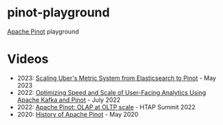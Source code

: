# pinot-playground

[Apache Pinot](https://pinot.apache.org) playground

# Videos
- 2023: [Scaling Uber's Metric System from Elasticsearch to Pinot](https://www.youtube.com/watch?v=u82r_eqUaiI) - May 2023
- 2022: [Optimizing Speed and Scale of User-Facing Analytics Using Apache Kafka and Pinot](https://www.youtube.com/watch?v=1YU8iU1sKBw) - July 2022
- 2022: [Apache Pinot: OLAP at OLTP scale](https://www.youtube.com/watch?v=2_leJs8VzpQ) - HTAP Summit 2022
- 2020: [History of Apache Pinot](https://www.youtube.com/watch?v=luMLCDANxiU) - May 2020
